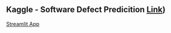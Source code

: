 ## Kaggle - Software Defect Predicition [Link](https://www.kaggle.com/competitions/playground-series-s3e23/overview))

[Streamlit App](https://theod9-kaggle-softwaredefectpredicition-app2-tqtlny.streamlit.app/)
